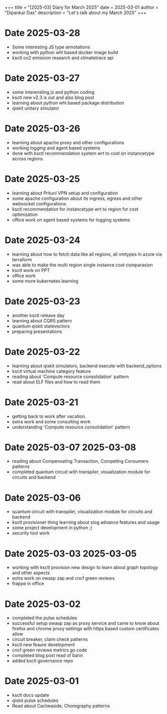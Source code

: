 +++
title = "[2025-03] Diary for March 2025"
date = 2025-03-01
author = "Dipankar Das"
description = "Let's talk about my March 2025"
+++

# Date 2025-03-28
* Some interesting JS type annotations
* working with python whl based docker image build
* ksctl co2 emission research and climatetrace api

# Date 2025-03-27
* some interensting js and python coding
* ksctl new v2.3 is out and also blog post
* learning about python whl based package distribution
* qiskit unitary simulator

# Date 2025-03-26
* learning about apache proxy and other configurations
* working logging and agent based systems
* done with ksctl recommendation system wrt to cost on instancetype across regions

# Date 2025-03-25
* learning about Pritunl VPN setup and configuration
* some apache configuration about its ingress, egress and other websocket configurations
* ksctl recommendation for instancetype wrt to region for cost optimization
* office work on agent based systems for logging systems

# Date 2025-03-24
* learning about how to fetch data like all regions, all vmtypes in azure via terraform
* was able to make the multi region single instance cost comparasion
* ksctl work on PPT
* office work
* some more kubernetes learning

# Date 2025-03-23
* another ksctl release day
* learning about CQRS pattern
* quantum qiskit statevectors
* preparing presentations

# Date 2025-03-22
* learning about qiskit simulators, backend execute with backend_options
* ksctl virtual machine category feature
* reading about 'Compute resource consolidation' pattern
* read about ELF files and how to read them

# Date 2025-03-21
* getting back to work after vacation.
* extra work and some consulting work
* understanding 'Compute resource consolidation' pattern

# Date 2025-03-07 2025-03-08
* reading about Compensating Transaction, Competing Consumers patterns
* completed quantum circuit with transpiler, visualization module for circuits and backend

# Date 2025-03-06
* quantum circuit with transpiler, visualization module for circuits and backend
* ksctl provisioner thing learning about slog advance features and usage
* some project development in python ;)
* security tool work

# Date 2025-03-03 2025-03-05
* working with ksctl provision new design to learn about graph topology and other aspects
* extra work on owasp zap and cncf green reviews
* frappe in office

# Date 2025-03-02
* completed the pulse schedules
* successful setup owasp zap as proxy service and came to know about firefox and chrome proxy settings with https based custom certificates allow
* circuit breaker, claim check patterns
* ksctl new feaure development
* cncf green reviews metrics go code 
* completed blog post read of barin
* added ksctl governance repo

# Date 2025-03-01
* ksctl docs update
* qiskit pulse schedules
* Read about Cacheaside, Choregraphy patterns
